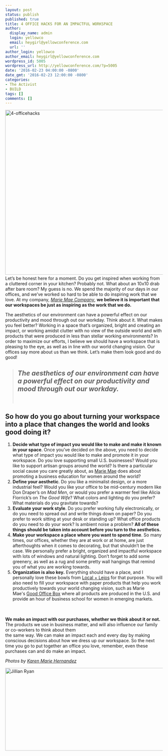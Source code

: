 ```yaml
---
layout: post
status: publish
published: true
title: 4 OFFICE HACKS FOR AN IMPACTFUL WORKSPACE
author:
  display_name: admin
  login: yellowco
  email: heygirl@yellowconference.com
  url: ''
author_login: yellowco
author_email: heygirl@yellowconference.com
wordpress_id: 5005
wordpress_url: http://yellowconference.com/?p=5005
date: '2016-02-23 04:00:00 -0800'
date_gmt: '2016-02-23 12:00:00 -0800'
categories:
- The Activist
- BUILD
tags: []
comments: []
---
```

<p><a href="http://yellowconference.com/wp-content/uploads/2016/02/4-officehacks.jpg"><img class="size-full wp-image-5025 aligncenter" src="http://yellowconference.com/wp-content/uploads/2016/02/4-officehacks.jpg" alt="4-officehacks" width="700" height="526" /></a><a href="http://yellowconference.com/wp-content/uploads/2016/02/Photo-Apr-22-5-16-22-PM.jpg"><br />
</a>Let&rsquo;s be honest here for a moment. Do you get inspired when working from a cluttered corner in your kitchen? Probably not. What about an 10x10 drab after bare room? My guess is no. We spend the majority of our days in our offices, and we&rsquo;ve worked so hard to be able to do inspiring work that we love. At my company,&nbsp;<em><a href="http://www.mariemae.com/" target="_blank">Marie Mae Company</a></em>, <strong>we believe it is important that our workspaces be just as inspiring as the work that we do.</strong></p>
<p>The aesthetics of our environment can have a powerful effect on our productivity and mood through out our workday. Think about it. What makes you feel better? Working in a space that&rsquo;s organized, bright and creating an impact, or working amidst clutter with no view of the outside world and with products that were produced in less than stellar working environments? In order to maximize our efforts, I believe we should have a workspace that is pleasing to the eye, as well as in line with our world changing vision. Our offices say more about us than we think. Let&rsquo;s make them look good and do good!</p>
<blockquote>
<h2><em>The aesthetics of our environment can have a powerful effect on our productivity and mood through out our workday.</em></h2><br />
</blockquote></p>
<h2>So how do you go about turning your workspace into a place that changes the world and looks good doing it?</h2></p>
<ol>
<li><strong>Decide what type of impact you would like to make and make it known in your space</strong>. Once you&rsquo;ve decided on the above, you need to decide what type of impact you would like to make and promote it in your workspace. Do you love supporting small U.S. businesses? Would you like to support artisan groups around the world? Is there a particular social cause you care greatly about, as <a href="http://www.mariemae.com/" target="_blank">Marie Mae</a>&nbsp;does about promoting a business education for women around the world?</li>
<li><strong>Define your aesthetic</strong>. Do you like a minimalist design, or a more industrial feel? Would you like your office to be mid-century modern like Don Draper&rsquo;s on <em>Mad Men</em>, or would you prefer a warmer feel like Alicia Florrick&rsquo;s on <em>The Good Wife</em>? What colors and lighting do you prefer? What materials do you gravitate towards?</li>
<li><strong>Evaluate your work style</strong>. Do you prefer working fully electronically, or do you need to spread out and write things down on paper? Do you prefer to work sitting at your desk or standing up? What office products do you need to do your work? Is ambient noise a problem? <strong>All of these things should be taken into account before you turn to the aesthetics.</strong></li>
<li><strong>Make your workspace a place where you want to spend time</strong>. So many times, our offices, whether they are at work or at home, are just afterthoughts when it comes to decorating, but that shouldn&rsquo;t be the case. We personally prefer a bright, organized and impactful workspace with lots of windows and natural lighting. Don&rsquo;t forget to add some greenery, as well as a rug and some pretty wall hangings that remind you of what you are working towards.</li>
<li><strong>Organization is also key.</strong>&nbsp;Everything should have a place, and I personally love these bowls from <a href="http://www.localandlejos.com/collections/bowls/products/zera-bowl-medium" target="_blank">Local + Lejos</a> for that purpose. You will also need to fill your workspace with paper products that help you work productively towards your world changing vision, such as Marie Mae's&nbsp;<a href="http://www.mariemae.com/shop/the-good-office-box-steel-blue" target="_blank">Good Office Box</a> where all products are produced in the U.S. and provide an hour of business school for women in emerging markets.</li><br />
</ol><br />
<strong>We make an impact with our purchases, whether we think about it or not.</strong> The products we use in business matter, and will also influence our family or co-workers to think about them<a href="http://yellowconference.com/wp-content/uploads/2016/02/Photo-Apr-22-5-16-22-PM.jpg"><br />
</a> the same way. We can make an impact each and every day by making conscious decisions about how we dress up our workspace. So the next time you go to put together an office you love, remember, even these purchases can and do make an impact.</p>
<p><em>Photos by <a href="http://www.karenmariehernandez.com/lifestyle/" target="_blank">Karen Marie Hernandez</a></em></p>
<p><a href="http://www.mariemae.com/" target="_blank"><img class="aligncenter size-full wp-image-5014" src="http://yellowconference.com/wp-content/uploads/2016/02/Jillian-Ryan.jpg" alt="Jillian Ryan" width="700" height="264" /></a></p>
